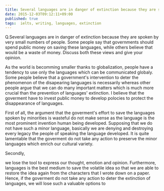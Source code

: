 ```yaml
---
title: Several languages are in danger of extinction because they are spoken by very small numbers of people. Some people say that governments should spend public money on saving these languages, while others believe that would be a waste of money.
date: 2015-12-03T09:12:11+09:00
published: true
tags:  ielts, writing, languages, extinction
---
```


Q.Several languages are in danger of extinction because they are spoken by very small numbers of people. Some people say that governments should spend public money on saving these languages, while others believe that would be a waste of money.
Discuss both these views and give your opinion.

As the world is becomming smaller thanks to globalization, people have a tendency to use only the languages which can be communicated globaly. Some people believe that a government's intervention to deter the phenomenon of the disapearing languages is necessarily whereas other people argue that we can do many important matters which is much more crucial than the prevention of languages' extinction. I believe that the goverment have to invest public money to develop polocies to protect the disappearance of languages.

First of all, the argument that the goverment's effort to save the languages spoken by minorities is wasteful do not make sense as the language is the most prominent invention human being developed. Supposing that we do not have such a minor language, basically we are denying and destroying  every legacy the people of speaking the language developed. It is quite lamentable that the goverment do not take any action to preserve the minor languages which enrich our cultural variety.

Secondly,



we lose the tool to express our thought, emotion and opinion.  Furthermore, languages is the best medium to save the volatile idea so that we are able to restore the idea again from the characters that I wrote down on a paper. Hence, if the goverment do not take any action to deter the extinction of languages, we will lose such a valuable options to
